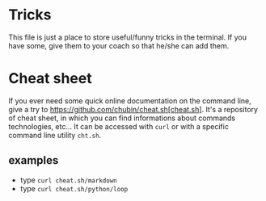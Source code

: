 # Tricks

This file is just a place to store useful/funny tricks in the terminal. If you have some, give them to your coach so that he/she can add them.

# Cheat sheet

If you ever need some quick online documentation on the command line, give a try to https://github.com/chubin/cheat.sh[cheat.sh]. It's a repository of cheat sheet, in which you can find informations about commands technologies, etc... It can be accessed with `curl` or with a specific command line utility `cht.sh`.

## examples

- type `curl cheat.sh/markdown`
- type `curl cheat.sh/python/loop`
